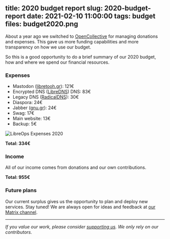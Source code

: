 title: 2020 budget report
slug: 2020-budget-report
date: 2021-02-10 11:00:00
tags: budget
files: budget2020.png
---

About a year ago we switched to [OpenCollective](https://opencollective.com/libreops) for managing donations and expenses. This gave us more funding capabilities and more transparency on how we use our budget.

So this is a good opportunity to do a brief summary of our 2020 budget, how and where we spend our financial resources.

### Expenses

- Mastodon ([libretooh.gr](https://libretooth.gr/)): 121€
- Encrypted DNS ([LibreDNS](https://libredns.gr/)) DNS: 83€
- Legacy DNS ([RadicalDNS](https://libreops.cc/radicaldns.html)): 30€
- Diaspora: 24€
- Jabber ([gnu.gr](https://gnu.gr/)): 24€
- Swag: 17€
- Main website: 13€
- Backup: 5€

![LibreOps Expenses 2020](budget2020.png)

**Total: 334€**

### Income

All of our income comes from donations and our own contributions.

**Total: 955€**

### Future plans

Our current surplus gives us the opportunity to plan and deploy new services. Stay tuned! We are always open for ideas and feedback at [our Matrix channel](https://riot.im/app/#/room/#libreops:matrix.org).

<hr>

*If you value our work, please consider [supporting us](https://opencollective.com/libreops/). We only rely on our contributors.*
